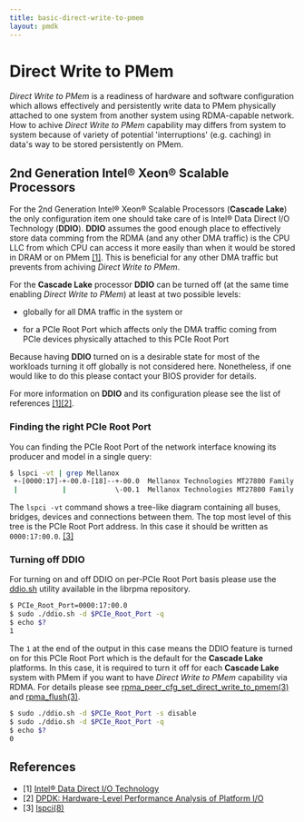 ```yaml
---
title: basic-direct-write-to-pmem
layout: pmdk
---
```


# Direct Write to PMem

*Direct Write to PMem* is a readiness of hardware and software configuration which allows effectively and persistently write data to PMem physically attached to one system from another system using RDMA-capable network. How to achive *Direct Write to PMem* capability may differs from system to system because of variety of potential 'interruptions' (e.g. caching) in data's way to be stored persistently on PMem.

## 2nd Generation Intel&reg; Xeon&reg; Scalable Processors

For the 2nd Generation Intel&reg; Xeon&reg; Scalable Processors (**Cascade Lake**) the only configuration item one should take care of is Intel&reg; Data Direct I/O Technology (**DDIO**). **DDIO** assumes the good enough place to effectively store data comming from the RDMA (and any other DMA traffic) is the CPU LLC from which CPU can access it more easily than when it would be stored in DRAM or on PMem [[1]][ddio]. This is beneficial for any other DMA traffic but prevents from achiving *Direct Write to PMem*.

For the **Cascade Lake** processor **DDIO** can be turned off (at the same time enabling *Direct Write to PMem*) at least at two possible levels:

- globally for all DMA traffic in the system or

- for a PCIe Root Port which affects only the DMA traffic coming from PCIe devices physically attached to this PCIe Root Port

Because having **DDIO** turned on is a desirable state for most of the workloads turning it off globally is not considered here. Nonetheless, if one would like to do this please contact your BIOS provider for details.

For more information on **DDIO** and its configuration please see the list of references [[1]][ddio][[2]][dpdk].

### Finding the right PCIe Root Port

You can finding the PCIe Root Port of the network interface knowing its producer and model in a single query:

```sh
$ lspci -vt | grep Mellanox
 +-[0000:17]-+-00.0-[18]--+-00.0  Mellanox Technologies MT27800 Family [ConnectX-5]
 |           |            \-00.1  Mellanox Technologies MT27800 Family [ConnectX-5]
```

The `lspci -vt` command shows a tree-like diagram containing all buses, bridges, devices and connections between them. The top most level of this tree is the PCIe Root Port address. In this case it should be written as `0000:17:00.0`. [[3]][lspci]

### Turning off DDIO

For turning on and off DDIO on per-PCIe Root Port basis please use the [ddio.sh](https://github.com/pmem/rpma/blob/master/tools/ddio.sh) utility available in the librpma repository.

```sh
$ PCIe_Root_Port=0000:17:00.0
$ sudo ./ddio.sh -d $PCIe_Root_Port -q
$ echo $?
1
```

The `1` at the end of the output in this case means the DDIO feature is turned on for this PCIe Root Port which is the default for the **Cascade Lake** platforms. In this case, it is required to turn it off for each **Cascade Lake** system with PMem if you want to have *Direct Write to PMem* capability via RDMA. For details please see [rpma_peer_cfg_set_direct_write_to_pmem(3)](https://pmem.io/rpma/manpages/master/rpma_peer_cfg_set_direct_write_to_pmem.3) and [rpma_flush(3)](https://pmem.io/rpma/manpages/master/rpma_flush.3).

```sh
$ sudo ./ddio.sh -d $PCIe_Root_Port -s disable
$ sudo ./ddio.sh -d $PCIe_Root_Port -q
$ echo $?
0
```

## References

* [1] [Intel&reg; Data Direct I/O Technology][ddio]
* [2] [DPDK: Hardware-Level Performance Analysis of Platform I/O][dpdk]
* [3] [lspci(8)][lspci]

[ddio]: https://www.intel.co.uk/content/www/uk/en/io/data-direct-i-o-technology.html

[dpdk]: https://www.dpdk.org/wp-content/uploads/sites/35/2018/09/Roman-Sudarikov-DPDK_PRC_Summit_Sudarikov.pptx

[lspci]: https://man7.org/linux/man-pages/man8/lspci.8.html